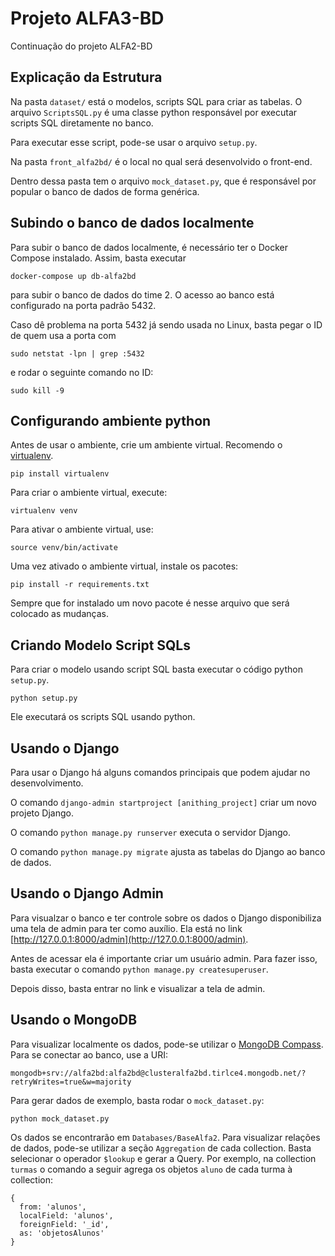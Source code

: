 # Projeto ALFA3-BD

Continuação do projeto ALFA2-BD

## Explicação da Estrutura

Na pasta `dataset/` está o modelos, scripts SQL para criar as tabelas. O arquivo `ScriptsSQL.py` é uma classe python responsável por executar scripts SQL diretamente no banco.

Para executar esse script, pode-se usar o arquivo `setup.py`.

Na pasta `front_alfa2bd/` é o local no qual será desenvolvido o front-end.

Dentro dessa pasta tem o arquivo `mock_dataset.py`, que é responsável por popular o banco de dados de forma genérica.

## Subindo o banco de dados localmente

Para subir o banco de dados localmente, é necessário ter o Docker Compose instalado. Assim, basta executar

```shell
docker-compose up db-alfa2bd
```

para subir o banco de dados do time 2. O acesso ao banco está configurado na porta padrão 5432.

Caso dê problema na porta 5432 já sendo usada no Linux, basta pegar o ID de quem usa a porta com

```shell
sudo netstat -lpn | grep :5432
```

e rodar o seguinte comando no ID:

```shell
sudo kill -9
```

## Configurando ambiente python

Antes de usar o ambiente, crie um ambiente virtual. Recomendo o [virtualenv](https://pypi.org/project/virtualenv/).

```shell
pip install virtualenv
```

Para criar o ambiente virtual, execute:

```shell
virtualenv venv
```

Para ativar o ambiente virtual, use:

```shell
source venv/bin/activate
```

Uma vez ativado o ambiente virtual, instale os pacotes:

```shell
pip install -r requirements.txt
```

Sempre que for instalado um novo pacote é nesse arquivo que será colocado as mudanças.

## Criando Modelo Script SQLs

Para criar o modelo usando script SQL basta executar o código python `setup.py`.

```shell
python setup.py
```

Ele executará os scripts SQL usando python.

## Usando o Django

Para usar o Django há alguns comandos principais que podem ajudar no desenvolvimento.

O comando `django-admin startproject [anithing_project]` criar um novo projeto Django.

O comando `python manage.py runserver` executa o servidor Django.


O comando `python manage.py migrate` ajusta as tabelas do Django ao banco de dados.

## Usando o Django Admin

Para visualzar o banco e ter controle sobre os dados o Django disponibiliza uma tela de admin para ter como auxílio. Ela está no link [http://127.0.0.1:8000/admin](http://127.0.0.1:8000/admin).

Antes de acessar ela é importante criar um usuário admin. Para fazer isso, basta executar o comando `python manage.py createsuperuser`.

Depois disso, basta entrar no link e visualizar a tela de admin.

## Usando o MongoDB

Para visualizar localmente os dados, pode-se utilizar o [MongoDB Compass](https://www.mongodb.com/pt-br/products/compass). Para se conectar ao banco, use a URI:
```
mongodb+srv://alfa2bd:alfa2bd@clusteralfa2bd.tirlce4.mongodb.net/?retryWrites=true&w=majority
```

Para gerar dados de exemplo, basta rodar o `mock_dataset.py`:

```shell
python mock_dataset.py
```
Os dados se encontrarão em `Databases/BaseAlfa2`. Para visualizar relações de dados, pode-se utilizar a seção `Aggregation` de cada collection. Basta selecionar o operador `$lookup` e gerar a Query. Por exemplo, na collection `turmas` o comando a seguir agrega os objetos `aluno` de cada turma à collection:

```
{
  from: 'alunos',
  localField: 'alunos',
  foreignField: '_id',
  as: 'objetosAlunos'
}
```

